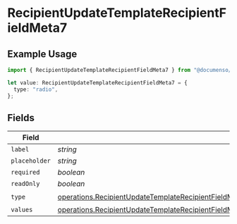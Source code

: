 # RecipientUpdateTemplateRecipientFieldMeta7

## Example Usage

```typescript
import { RecipientUpdateTemplateRecipientFieldMeta7 } from "@documenso/sdk-typescript/models/operations";

let value: RecipientUpdateTemplateRecipientFieldMeta7 = {
  type: "radio",
};
```

## Fields

| Field                                                                                                                                                                                                                                                              | Type                                                                                                                                                                                                                                                               | Required                                                                                                                                                                                                                                                           | Description                                                                                                                                                                                                                                                        |
| ------------------------------------------------------------------------------------------------------------------------------------------------------------------------------------------------------------------------------------------------------------------ | ------------------------------------------------------------------------------------------------------------------------------------------------------------------------------------------------------------------------------------------------------------------ | ------------------------------------------------------------------------------------------------------------------------------------------------------------------------------------------------------------------------------------------------------------------ | ------------------------------------------------------------------------------------------------------------------------------------------------------------------------------------------------------------------------------------------------------------------ |
| `label`                                                                                                                                                                                                                                                            | *string*                                                                                                                                                                                                                                                           | :heavy_minus_sign:                                                                                                                                                                                                                                                 | N/A                                                                                                                                                                                                                                                                |
| `placeholder`                                                                                                                                                                                                                                                      | *string*                                                                                                                                                                                                                                                           | :heavy_minus_sign:                                                                                                                                                                                                                                                 | N/A                                                                                                                                                                                                                                                                |
| `required`                                                                                                                                                                                                                                                         | *boolean*                                                                                                                                                                                                                                                          | :heavy_minus_sign:                                                                                                                                                                                                                                                 | N/A                                                                                                                                                                                                                                                                |
| `readOnly`                                                                                                                                                                                                                                                         | *boolean*                                                                                                                                                                                                                                                          | :heavy_minus_sign:                                                                                                                                                                                                                                                 | N/A                                                                                                                                                                                                                                                                |
| `type`                                                                                                                                                                                                                                                             | [operations.RecipientUpdateTemplateRecipientFieldMetaTemplatesRecipientsResponse200ApplicationJSONResponseBodyFieldsType](../../models/operations/recipientupdatetemplaterecipientfieldmetatemplatesrecipientsresponse200applicationjsonresponsebodyfieldstype.md) | :heavy_check_mark:                                                                                                                                                                                                                                                 | N/A                                                                                                                                                                                                                                                                |
| `values`                                                                                                                                                                                                                                                           | [operations.RecipientUpdateTemplateRecipientFieldMetaValues](../../models/operations/recipientupdatetemplaterecipientfieldmetavalues.md)[]                                                                                                                         | :heavy_minus_sign:                                                                                                                                                                                                                                                 | N/A                                                                                                                                                                                                                                                                |